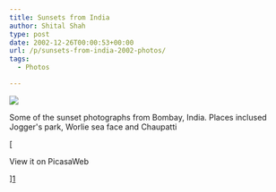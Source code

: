 ```yaml
---
title: Sunsets from India
author: Shital Shah
type: post
date: 2002-12-26T00:00:53+00:00
url: /p/sunsets-from-india-2002-photos/
tags:
  - Photos

---
```

[<img src="/images/posts/2004/03/sunsets_from_india.jpg" class="alignleft size-full" />][1]

Some of the sunset photographs from Bombay, India. Places inclused Jogger's park, Worlie sea face and Chaupatti

[

View it on PicasaWeb

][1]

 [1]: https://picasaweb.google.com/111712720654017421562/SunsetsFromIndia?authuser=0&feat=directlink